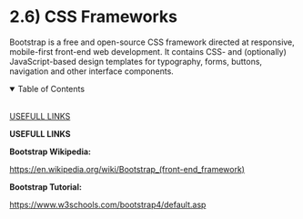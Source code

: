 # 2.6) CSS Frameworks

Bootstrap is a free and open-source CSS framework directed at responsive, mobile-first front-end web development. It contains CSS- and (optionally) JavaScript-based design templates for typography, forms, buttons, navigation and other interface components.

<details open>
<summary>Table of Contents</summary>
<br>

[USEFULL LINKS](#hx)

</details>

<a name="hx"/>

**USEFULL LINKS**

**Bootstrap Wikipedia:**

https://en.wikipedia.org/wiki/Bootstrap_(front-end_framework)

**Bootstrap Tutorial:**

https://www.w3schools.com/bootstrap4/default.asp